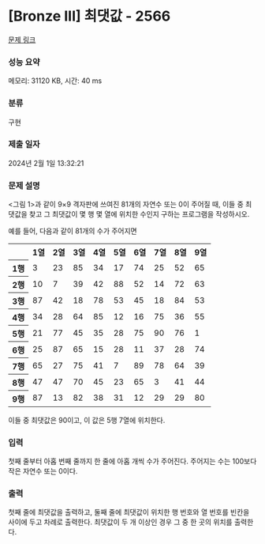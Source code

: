 # [Bronze III] 최댓값 - 2566 

[문제 링크](https://www.acmicpc.net/problem/2566) 

### 성능 요약

메모리: 31120 KB, 시간: 40 ms

### 분류

구현

### 제출 일자

2024년 2월 1일 13:32:21

### 문제 설명

<p><그림 1>과 같이 9×9 격자판에 쓰여진 81개의 자연수 또는 0이 주어질 때, 이들 중 최댓값을 찾고 그 최댓값이 몇 행 몇 열에 위치한 수인지 구하는 프로그램을 작성하시오.</p>

<p>예를 들어, 다음과 같이 81개의 수가 주어지면</p>

<table class="table table-bordered td-center th-center table-center-40">
	<tbody>
		<tr>
			<th> </th>
			<th>1열</th>
			<th>2열</th>
			<th>3열</th>
			<th>4열</th>
			<th>5열</th>
			<th>6열</th>
			<th>7열</th>
			<th>8열</th>
			<th>9열</th>
		</tr>
		<tr>
			<th>1행</th>
			<td>3</td>
			<td>23</td>
			<td>85</td>
			<td>34</td>
			<td>17</td>
			<td>74</td>
			<td>25</td>
			<td>52</td>
			<td>65</td>
		</tr>
		<tr>
			<th>2행</th>
			<td>10</td>
			<td>7</td>
			<td>39</td>
			<td>42</td>
			<td>88</td>
			<td>52</td>
			<td>14</td>
			<td>72</td>
			<td>63</td>
		</tr>
		<tr>
			<th>3행</th>
			<td>87</td>
			<td>42</td>
			<td>18</td>
			<td>78</td>
			<td>53</td>
			<td>45</td>
			<td>18</td>
			<td>84</td>
			<td>53</td>
		</tr>
		<tr>
			<th>4행</th>
			<td>34</td>
			<td>28</td>
			<td>64</td>
			<td>85</td>
			<td>12</td>
			<td>16</td>
			<td>75</td>
			<td>36</td>
			<td>55</td>
		</tr>
		<tr>
			<th>5행</th>
			<td>21</td>
			<td>77</td>
			<td>45</td>
			<td>35</td>
			<td>28</td>
			<td>75</td>
			<td>90</td>
			<td>76</td>
			<td>1</td>
		</tr>
		<tr>
			<th>6행</th>
			<td>25</td>
			<td>87</td>
			<td>65</td>
			<td>15</td>
			<td>28</td>
			<td>11</td>
			<td>37</td>
			<td>28</td>
			<td>74</td>
		</tr>
		<tr>
			<th>7행</th>
			<td>65</td>
			<td>27</td>
			<td>75</td>
			<td>41</td>
			<td>7</td>
			<td>89</td>
			<td>78</td>
			<td>64</td>
			<td>39</td>
		</tr>
		<tr>
			<th>8행</th>
			<td>47</td>
			<td>47</td>
			<td>70</td>
			<td>45</td>
			<td>23</td>
			<td>65</td>
			<td>3</td>
			<td>41</td>
			<td>44</td>
		</tr>
		<tr>
			<th>9행</th>
			<td>87</td>
			<td>13</td>
			<td>82</td>
			<td>38</td>
			<td>31</td>
			<td>12</td>
			<td>29</td>
			<td>29</td>
			<td>80</td>
		</tr>
	</tbody>
</table>

<p>이들 중 최댓값은 90이고, 이 값은 5행 7열에 위치한다.</p>

### 입력 

 <p>첫째 줄부터 아홉 번째 줄까지 한 줄에 아홉 개씩 수가 주어진다. 주어지는 수는 100보다 작은 자연수 또는 0이다.</p>

### 출력 

 <p>첫째 줄에 최댓값을 출력하고, 둘째 줄에 최댓값이 위치한 행 번호와 열 번호를 빈칸을 사이에 두고 차례로 출력한다. 최댓값이 두 개 이상인 경우 그 중 한 곳의 위치를 출력한다.</p>

